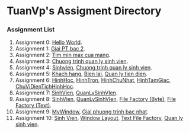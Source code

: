 # TuanVp's Assigment Directory

### Assignment List

1. Assignment 0: [Hello World](https://github.com/FASTTRACKSE/FFSE1703.JavaCore/blob/master/Assignments/TuanVP/HelloWorld/src/HelloWorld.java).
2. Assignment 1: [Giai PT bac 2](https://github.com/FASTTRACKSE/FFSE1703.JavaCore/blob/master/Assignments/TuanVP/Assignment/src/Assignment_1/Giaiptbac2.java).
3. Assignment 2: [Tim min max cua mang](https://github.com/FASTTRACKSE/FFSE1703.JavaCore/blob/master/Assignments/TuanVP/Assignment/src/fasstrack/edu/vn/MinMaxMang.java).
4. Assignment 3: [Chuong trinh quan ly sinh vien](https://github.com/FASTTRACKSE/FFSE1703.JavaCore/blob/master/Assignments/TuanVP/Assignment/src/fasstrack/edu/vn/QuanlySV.java).
5. Assignment 4: [Sinhvien](https://github.com/FASTTRACKSE/FFSE1703.JavaCore/blob/master/Assignments/TuanVP/Assignment/src/fasstrack/edu/vn/SinhVien.java), [Chuong trinh quan ly sinh vien](https://github.com/FASTTRACKSE/FFSE1703.JavaCore/blob/master/Assignments/TuanVP/Assignment/src/fasstrack/edu/vn/QuanLySinhVien.java).
6. Assignment 5: [Khach hang](https://github.com/FASTTRACKSE/FFSE1703.JavaCore/blob/master/Assignments/TuanVP/Assignment/src/fasstrack/edu/vn/KhachHang.java), [Bien lai](https://github.com/FASTTRACKSE/FFSE1703.JavaCore/blob/master/Assignments/TuanVP/Assignment/src/fasstrack/edu/vn/BienLai.java), [Quan ly tien dien](https://github.com/FASTTRACKSE/FFSE1703.JavaCore/blob/master/Assignments/TuanVP/Assignment/src/fasstrack/edu/vn/QUanLyTienDien.java).
7. Assignment 6: [HinhHoc](https://github.com/FASTTRACKSE/FFSE1703.JavaCore/blob/master/Assignments/TuanVP/Assignment/src/hinhhoc/model/HinhHoc.java), [HinhTron](https://github.com/FASTTRACKSE/FFSE1703.JavaCore/blob/master/Assignments/TuanVP/Assignment/src/hinhhoc/model/HinhTron.java), [HinhChuNhat](https://github.com/FASTTRACKSE/FFSE1703.JavaCore/blob/master/Assignments/TuanVP/Assignment/src/hinhhoc/model/HinhChuNhat.java), [HinhTamGiac](https://github.com/FASTTRACKSE/FFSE1703.JavaCore/blob/master/Assignments/TuanVP/Assignment/src/hinhhoc/model/HinhTamGiac.java), [ChuViDienTichHinhHoc](https://github.com/FASTTRACKSE/FFSE1703.JavaCore/blob/master/Assignments/TuanVP/Assignment/src/hinhhoc/main/ChuViDienTichHinhHoc.java).
8. Assignment 7: [SinhVien](https://github.com/FASTTRACKSE/FFSE1703.JavaCore/blob/master/Assignments/TuanVP/Assignment/src/assignment7/model/SinhVien.java), [QuanLySinhVIen](https://github.com/FASTTRACKSE/FFSE1703.JavaCore/blob/master/Assignments/TuanVP/Assignment/src/assignment7/main/QuanLySinhVien.java).
9. Assignment 8: [SinhVien](https://github.com/FASTTRACKSE/FFSE1703.JavaCore/blob/master/Assignments/TuanVP/Assignment/src/Assignment_8/model/SinhVien.java), [QuanLySinhVIen](https://github.com/FASTTRACKSE/FFSE1703.JavaCore/blob/master/Assignments/TuanVP/Assignment/src/Assignment_8/main/QuanLySinhVien.java), [File Factory (Byte)](https://github.com/FASTTRACKSE/FFSE1703.JavaCore/blob/master/Assignments/TuanVP/Assignment/src/Assignment_8/io/FileFactory.java), [File Factory (Text)](https://github.com/FASTTRACKSE/FFSE1703.JavaCore/blob/master/Assignments/TuanVP/Assignment/src/Assignment_8/io/FileFactory2.java).
10. Assignment 9: [MyWindow](https://github.com/FASTTRACKSE/FFSE1703.JavaCore/blob/master/Assignments/TuanVP/Assignment_9/src/Assignment_9/ui/MyWindow.java), [Giai phuong trinh bac nhat](https://github.com/FASTTRACKSE/FFSE1703.JavaCore/blob/master/Assignments/TuanVP/Assignment_9/src/Assignment_9/main/GiaiPhuongTrinhBacNhat.java).
11. Assignment 10: [Sinh Vien](https://github.com/FASTTRACKSE/FFSE1703.JavaCore/blob/master/Assignments/TuanVP/Assignment_10/src/Assignment_10/model/SinhVien.java), [Window Layout](https://github.com/FASTTRACKSE/FFSE1703.JavaCore/blob/master/Assignments/TuanVP/Assignment_10/src/Assignment_10/ui/WindowLayout.java), [Text File Factory](https://github.com/FASTTRACKSE/FFSE1703.JavaCore/blob/master/Assignments/TuanVP/Assignment_10/src/Assignment_10/io/TextFileFactory.java), [Quan ly sinh vien](https://github.com/FASTTRACKSE/FFSE1703.JavaCore/blob/master/Assignments/TuanVP/Assignment_10/src/Assignment_10/main/QuanLySinhVien.java).